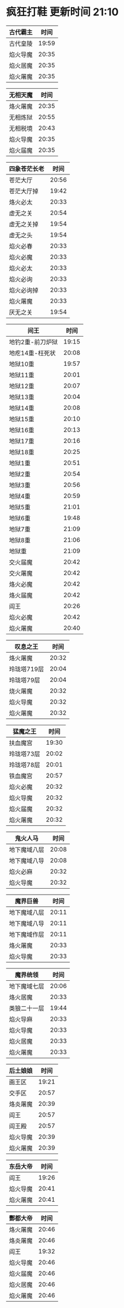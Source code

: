 # 疯狂打鞋 更新时间 21:10

| 古代霸主   | 时间    |
|--------|-------|
| 古代皇陵 | 19:59 |
| 焰火导魔 | 20:35 |
| 焰火居魔 | 20:35 |
| 焰火屠魔 | 20:35 |

| 无相天魔   | 时间    |
|--------|-------|
| 烙火屠魔 | 20:35 |
| 无相炼狱 | 20:55 |
| 无相税境 | 20:43 |
| 焰火导魔 | 20:35 |
| 焰火届魔 | 20:35 |

| 四象苍茫长老   | 时间    |
|--------|-------|
| 苍茫大厅 | 20:56 |
| 苍茫大厅掉 | 19:42 |
| 烙火必太 | 20:33 |
| 虚无之关 | 20:54 |
| 虚无之关掉 | 19:54 |
| 虚无之头 | 19:54 |
| 焰火必春 | 20:33 |
| 焰火必魔 | 20:33 |
| 焰火必太 | 20:33 |
| 焰火必询 | 20:33 |
| 焰火必询掉 | 20:33 |
| 焰火屠魔 | 20:33 |
| 厌无之关 | 19:54 |

| 间王   | 时间    |
|--------|-------|
| 地钓2重-前刀炉狱 | 19:15 |
| 地疙14重-枉死状 | 20:08 |
| 地狱10重 | 19:57 |
| 地狱11重 | 20:01 |
| 地狱12重 | 20:07 |
| 地狱13重 | 20:04 |
| 地狱14重 | 20:08 |
| 地狱15重 | 20:10 |
| 地狱16重 | 20:13 |
| 地狱17重 | 20:16 |
| 地狱18重 | 20:25 |
| 地狱1重 | 20:51 |
| 地狱2重 | 20:54 |
| 地狱3重 | 20:56 |
| 地狱4重 | 20:59 |
| 地狱5重 | 21:01 |
| 地狱6重 | 19:48 |
| 地狱7重 | 21:09 |
| 地狱8重 | 21:06 |
| 地狱重 | 21:09 |
| 交火届魔 | 20:42 |
| 交火屠魔 | 20:42 |
| 烙火必魔 | 20:42 |
| 烙火届魔 | 20:42 |
| 阎王 | 20:26 |
| 焰火必魔 | 20:42 |
| 焰火屠魔 | 20:40 |

| 叹息之王   | 时间    |
|--------|-------|
| 烙火屠魔 | 20:32 |
| 玲珑塔719层 | 20:04 |
| 玲珑塔79层 | 20:04 |
| 烧火屠魔 | 20:32 |
| 焰火导魔 | 20:32 |
| 焰火屠魔 | 20:32 |

| 猛魔之王   | 时间    |
|--------|-------|
| 扶血魔宫 | 19:30 |
| 玲珑塔73层 | 20:02 |
| 玲珑塔78层 | 20:01 |
| 铁血魔宫 | 20:57 |
| 焰火必魔 | 20:32 |
| 焰火导魔 | 20:32 |
| 焰火届魔 | 20:32 |
| 焰火屠魔 | 20:32 |

| 鬼火人马   | 时间    |
|--------|-------|
| 地下魔域八层 | 20:08 |
| 地下魔域八导 | 20:08 |
| 焰火必麻 | 20:32 |
| 焰火导魔 | 20:32 |

| 魔界巨兽   | 时间    |
|--------|-------|
| 地下魔域八层 | 20:11 |
| 地下魔域八导 | 20:11 |
| 地下魔域作层 | 20:11 |
| 烙火屠魔 | 20:33 |
| 焰火导魔 | 20:33 |

| 魔界统领   | 时间    |
|--------|-------|
| 地下魔域七层 | 20:06 |
| 烙火居魔 | 20:33 |
| 类狼二十一层 | 19:44 |
| 焰火导麻 | 20:33 |
| 焰火导魔 | 20:33 |
| 焰火居魔 | 20:33 |
| 焰火屠魔 | 20:33 |

| 后土娘娘   | 时间    |
|--------|-------|
| 画王区 | 19:21 |
| 交手区 | 20:57 |
| 烙炎屠魔 | 20:39 |
| 阎王 | 20:57 |
| 阎王殿 | 20:57 |
| 焰火导魔 | 20:39 |
| 焰火屠魔 | 20:39 |

| 东岳大帝   | 时间    |
|--------|-------|
| 阎王 | 19:26 |
| 焰火导魔 | 20:41 |
| 焰火屠魔 | 20:41 |

| 酆都大帝   | 时间    |
|--------|-------|
| 烙火屠魔 | 20:46 |
| 烙炎屠魔 | 20:46 |
| 阎王 | 19:32 |
| 焰火导魔 | 20:46 |
| 焰火届魔 | 20:46 |
| 焰火居魔 | 20:46 |
| 焰火屠魔 | 20:46 |